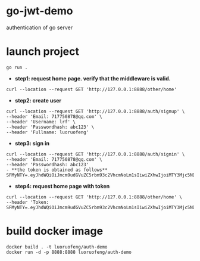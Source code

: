 # go-jwt-demo
authentication of go server


# launch project
```golang
go run .
```

- **step1: request home page. verify that the middleware is valid.**
```shell
curl --location --request GET 'http://127.0.0.1:8888/other/home'
```

- **step2: create user**
```shell
curl --location --request GET 'http://127.0.0.1:8888/auth/signup' \
--header 'Email: 717750878@qq.com' \
--header 'Username: lrf' \
--header 'Passwordhash: abc123' \
--header 'Fullname: luoruofeng'
```

- **step3: sign in**
```shell
curl --location --request GET 'http://127.0.0.1:8888/auth/signin' \
--header 'Email: 717750878@qq.com' \
--header 'Passwordhash: abc123'
- **the token is obtained as follows**
SFMyNTY=.eyJhdWQiOiJmcm9udGVuZC5rbm93c2VhcmNoLm1sIiwiZXhwIjoiMTY3Mjc5NDExMyIsImlzcyI6Imtub3dzZWFyY2gubWwifQ==.m9KGQhJBrd/lwLTsqcyeoO+/FLekYyaCEsEYaSBnEMM=
```

- **step4: request home page with token**
```shell
curl --location --request GET 'http://127.0.0.1:8888/other/home' \
--header 'Token: SFMyNTY=.eyJhdWQiOiJmcm9udGVuZC5rbm93c2VhcmNoLm1sIiwiZXhwIjoiMTY3Mjc5NDExMyIsImlzcyI6Imtub3dzZWFyY2gubWwifQ==.m9KGQhJBrd/lwLTsqcyeoO+/FLekYyaCEsEYaSBnEMM='
```

# build docker image
```shell
docker build . -t luoruofeng/auth-demo
docker run -d -p 8888:8888 luoruofeng/auth-demo
```
